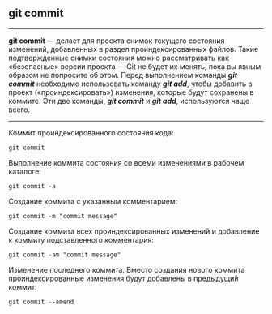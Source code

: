 ## git commit
***
**git commit** — делает для проекта снимок текущего состояния изменений, добавленных в раздел проиндексированных файлов. Такие подтвержденные снимки состояния можно рассматривать как «безопасные» версии проекта — Git не будет их менять, пока вы явным образом не попросите об этом. Перед выполнением команды ***git commit*** необходимо использовать команду ***git add***, чтобы добавить в проект («проиндексировать») изменения, которые будут сохранены в коммите. Эти две команды, ***git commit*** и ***git add***, используются чаще всего.
***
Коммит проиндексированного состояния кода:

```bash=markdown
git commit
```
Выполнение коммита состояния со всеми изменениями в рабочем каталоге:

```bash=markdown
git commit -a
```
Создание коммита с указанным комментарием:

```bash=markdown
git commit -m "commit message"
```
Создание коммита всех проиндексированных изменений и добавление к коммиту подставленного комментария:

```bash=markdown
git commit -am "commit message"
```
Изменение последнего коммита. Вместо создания нового коммита проиндексированные изменения будут добавлены в предыдущий коммит:

```bash=markdown
git commit --amend
```